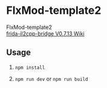 # FlxMod-template2
FlxMod-template2  
[frida-il2cpp-bridge V0.7.13 Wiki](https://github.com/vfsfitvnm/frida-il2cpp-bridge/wiki/Snippets/24e6c11527c0943af7cae0d91eeae585fa649a9c)

## Usage

1. `npm install`

2. `npm run dev` or `npm run build`

